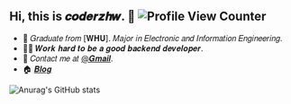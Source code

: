 ## Hi, this is 𝒄𝒐𝒅𝒆𝒓𝒛𝒉𝒘. :wave: ![Profile View Counter](https://komarev.com/ghpvc/?username=coderzhw)

<!-- Introduction -->

- :school: 𝐺𝑟𝑎𝑑𝑢𝑎𝑡𝑒 𝑓𝑟𝑜𝑚 [𝐖𝐇𝐔]. 𝑀𝑎𝑗𝑜𝑟 𝑖𝑛 𝐸𝑙𝑒𝑐𝑡𝑟𝑜𝑛𝑖𝑐 𝑎𝑛𝑑 𝐼𝑛𝑓𝑜𝑟𝑚𝑎𝑡𝑖𝑜𝑛 𝐸𝑛𝑔𝑖𝑛𝑒𝑒𝑟𝑖𝑛𝑔.
- :man_technologist: 𝑾𝒐𝒓𝒌 𝒉𝒂𝒓𝒅 𝒕𝒐 𝒃𝒆 𝒂 𝒈𝒐𝒐𝒅 𝒃𝒂𝒄𝒌𝒆𝒏𝒅 𝒅𝒆𝒗𝒆𝒍𝒐𝒑𝒆𝒓.
- :email: 𝐶𝑜𝑛𝑡𝑎𝑐𝑡 𝑚𝑒 𝑎𝑡 [@𝑮𝒎𝒂𝒊𝒍](mailto:kingway2013@gmail.com).
- :house: [𝑩𝒍𝒐𝒈](https://blog.codage.info/)

<!-- Github Stats -->

![Anurag's GitHub stats](https://github-readme-stats.vercel.app/api?username=coderzhw&show_icons=true)
